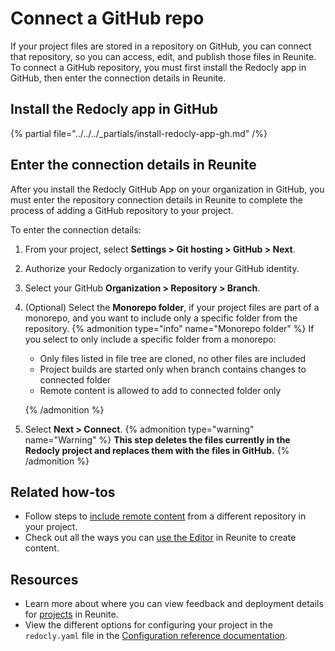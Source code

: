 # Connect a GitHub repo

If your project files are stored in a repository on GitHub, you can connect that repository, so you can access, edit, and publish those files in Reunite.
To connect a GitHub repository, you must first install the Redocly app in GitHub, then enter the connection details in Reunite.

## Install the Redocly app in GitHub

{% partial file="../../../_partials/install-redocly-app-gh.md" /%}

## Enter the connection details in Reunite

After you install the Redocly GitHub App on your organization in GitHub, you must enter the repository connection details in Reunite to complete the process of adding a GitHub repository to your project.

To enter the connection details:

1. From your project, select **Settings > Git hosting > GitHub > Next**.
2. Authorize your Redocly organization to verify your GitHub identity.
3. Select your GitHub **Organization > Repository > Branch**.
4. (Optional) Select the **Monorepo folder**, if your project files are part of a monorepo, and you want to include only a specific folder from the repository.
   {% admonition type="info" name="Monorepo folder" %}
   If you select to only include a specific folder from a monorepo:

   - Only files listed in file tree are cloned, no other files are included
   - Project builds are started only when branch contains changes to connected folder
   - Remote content is allowed to add to connected folder only

   {% /admonition %}

5. Select **Next > Connect**.
   {% admonition type="warning" name="Warning" %}
   **This step deletes the files currently in the Redocly project and replaces them with the files in GitHub.**
   {% /admonition %}

## Related how-tos

- Follow steps to [include remote content](../remote-content/index.md) from a different repository in your project.
- Check out all the ways you can [use the Editor](../../../author/how-to/use-editor.md) in Reunite to create content.

## Resources

- Learn more about where you can view feedback and deployment details for [projects](../../concepts/projects.md) in Reunite.
- View the different options for configuring your project in the `redocly.yaml` file in the [Configuration reference documentation](../../../config/index.md).
